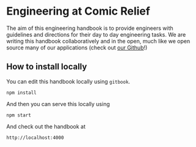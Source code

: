 # Engineering at Comic Relief

The aim of this engineering handbook is to provide engineers with guidelines and directions for their day to day engineering tasks. We are writing this handbook collaboratively and in the open, much like we open source many of our applications \(check out [our Github](https://github.com/comicrelief)!\)

## How to install locally

You can edit this handbook locally using `gitbook`.

	npm install

And then you can serve this locally using

	npm start

And check out the handbook at 

	http://localhost:4000


